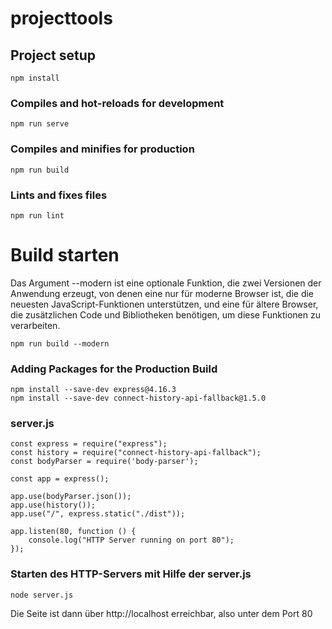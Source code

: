 # projecttools

## Project setup
```
npm install
```

### Compiles and hot-reloads for development
```
npm run serve
```

### Compiles and minifies for production
```
npm run build
```

### Lints and fixes files
```
npm run lint
```


# Build starten
Das Argument --modern ist eine optionale Funktion, die zwei Versionen der Anwendung erzeugt, von denen eine nur für moderne Browser ist, die die neuesten JavaScript-Funktionen unterstützen, und eine für ältere Browser, die zusätzlichen Code und Bibliotheken benötigen, um diese Funktionen zu verarbeiten.
```
npm run build --modern
```

### Adding Packages for the Production Build
```
npm install --save-dev express@4.16.3
npm install --save-dev connect-history-api-fallback@1.5.0
```

### server.js
```
const express = require("express");
const history = require("connect-history-api-fallback");
const bodyParser = require('body-parser');

const app = express();

app.use(bodyParser.json());
app.use(history());
app.use("/", express.static("./dist"));

app.listen(80, function () {
    console.log("HTTP Server running on port 80");
});
```

### Starten des HTTP-Servers mit Hilfe der server.js
```
node server.js
```
Die Seite ist dann über http://localhost erreichbar, also unter dem Port 80
